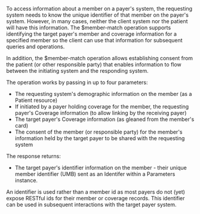 To access information about a member on a payer's system, the requesting system needs to know the unique identifier of that member on the payer's system.  However, in many cases, neither the client system nor the patient will have this information.  The $member-match operation supports identifying the target payer's member and coverage information for a specified member so the client can use that information for subsequent queries and operations.

In addition, the $member-match operation allows establishing consent from the patient (or other responsible party) that enables information to flow between the initiating system and the responding system.

The operation works by passing in up to four parameters:

* The requesting system's demographic information on the member (as a Patient resource)
* If initiated by a payer holding coverage for the member, the requesting payer's Coverage information (to allow linking by the receiving payer)
* The target payer's Coverage information (as gleaned from the member's card)
* The consent of the member (or responsible party) for the member's information held by the target payer to be shared with the requesting system

The response returns:
* The target payer's identifier information on the member - their unique member identifier (UMB) sent as an Identifer within a Parameters instance.

An identifier is used rather than a member id as most payers do not (yet) expose RESTful ids for their member or coverage records.  This identifier can be used in subsequent interactions with the target payer system.